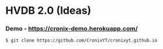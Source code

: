 # HVDB 2.0 (Ideas)

### Demo - https://cronix-demo.herokuapp.com/

```
$ git clone https://github.com/CronixYT/cronixyt.github.io
```
